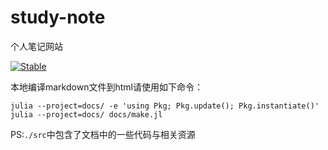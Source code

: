 # study-note
个人笔记网站

[![Stable](https://img.shields.io/badge/docs-stable-blue.svg)](https://ccchhhddd.github.io/study-note)

本地编译markdown文件到html请使用如下命令：
```shell
julia --project=docs/ -e 'using Pkg; Pkg.update(); Pkg.instantiate()'
julia --project=docs/ docs/make.jl
``` 

PS:`./src`中包含了文档中的一些代码与相关资源
